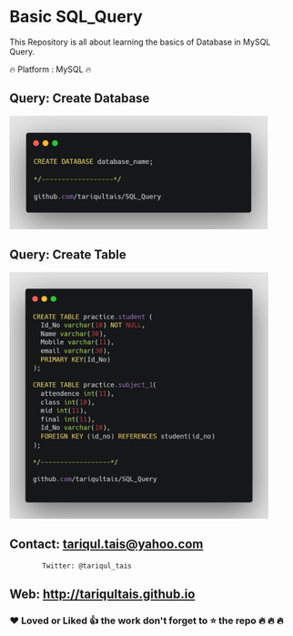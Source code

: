 # Basic SQL_Query

This Repository is all about learning the basics of Database in MySQL Query.

:fire: Platform : MySQL :fire:


## Query: Create Database

<img height="200px" src="Screenshots/Create.png" >

## Query: Create Table

<img height="434px" src="Screenshots/table.png" >


   
  
## Contact: tariqul.tais@yahoo.com
            Twitter: @tariqul_tais
##     Web: http://tariqultais.github.io
### :heart: Loved or  Liked :+1: the work don't forget to :star: the repo :fire: :fire: :fire:
